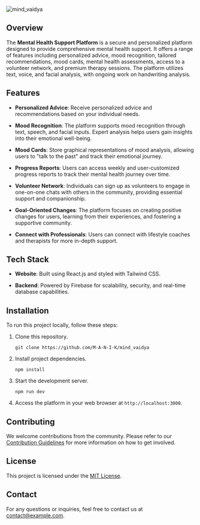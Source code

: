 ![mind_vaidya](https://socialify.git.ci/M-A-N-I-K/mind_vaidya/image?description=1&descriptionEditable=Mind%20Vaidya%3A%20Your%20Personalized%20Mental%20Health%20Companion%2C%20Harnessing%20Mood%20Recognition%20for%20Holistic%20Well-Being&forks=1&name=1&owner=1&pattern=Brick%20Wall&stargazers=1&theme=Dark)

## Overview

The **Mental Health Support Platform** is a secure and personalized platform designed to provide comprehensive mental health support. It offers a range of features including personalized advice, mood recognition, tailored recommendations, mood cards, mental health assessments, access to a volunteer network, and premium therapy sessions. The platform utilizes text, voice, and facial analysis, with ongoing work on handwriting analysis. 

## Features

- **Personalized Advice**: Receive personalized advice and recommendations based on your individual needs.

- **Mood Recognition**: The platform supports mood recognition through text, speech, and facial inputs. Expert analysis helps users gain insights into their emotional well-being.

- **Mood Cards**: Store graphical representations of mood analysis, allowing users to "talk to the past" and track their emotional journey.

- **Progress Reports**: Users can access weekly and user-customized progress reports to track their mental health journey over time.

- **Volunteer Network**: Individuals can sign up as volunteers to engage in one-on-one chats with others in the community, providing essential support and companionship.

- **Goal-Oriented Changes**: The platform focuses on creating positive changes for users, learning from their experiences, and fostering a supportive community.

- **Connect with Professionals**: Users can connect with lifestyle coaches and therapists for more in-depth support.

## Tech Stack

- **Website**: Built using React.js and styled with Tailwind CSS.

- **Backend**: Powered by Firebase for scalability, security, and real-time database capabilities.

## Installation

To run this project locally, follow these steps:

1. Clone this repository.
   
   ```
   git clone https://github.com/M-A-N-I-K/mind_vaidya
   ```

2. Install project dependencies.
   
   ```
   npm install
   ```

3. Start the development server.
   
   ```
   npm run dev
   ```

4. Access the platform in your web browser at `http://localhost:3000`.

## Contributing

We welcome contributions from the community. Please refer to our [Contribution Guidelines](CONTRIBUTING.md) for more information on how to get involved.

## License

This project is licensed under the [MIT License](LICENSE).

## Contact

For any questions or inquiries, feel free to contact us at [contact@example.com](mailto:manikdhingra0582@gmail.com).

